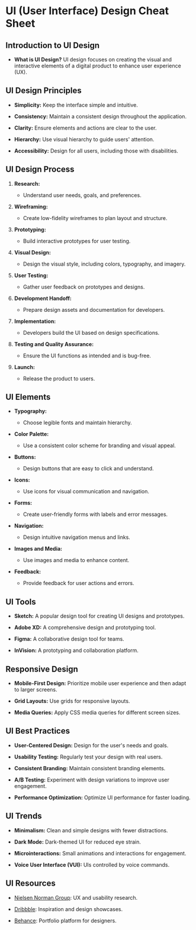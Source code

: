 # UI (User Interface) Design Cheat Sheet

## Introduction to UI Design

- **What is UI Design?** UI design focuses on creating the visual and interactive elements of a digital product to enhance user experience (UX).

## UI Design Principles

- **Simplicity:** Keep the interface simple and intuitive.

- **Consistency:** Maintain a consistent design throughout the application.

- **Clarity:** Ensure elements and actions are clear to the user.

- **Hierarchy:** Use visual hierarchy to guide users' attention.

- **Accessibility:** Design for all users, including those with disabilities.

## UI Design Process

1. **Research:**

   - Understand user needs, goals, and preferences.

2. **Wireframing:**

   - Create low-fidelity wireframes to plan layout and structure.

3. **Prototyping:**

   - Build interactive prototypes for user testing.

4. **Visual Design:**

   - Design the visual style, including colors, typography, and imagery.

5. **User Testing:**

   - Gather user feedback on prototypes and designs.

6. **Development Handoff:**

   - Prepare design assets and documentation for developers.

7. **Implementation:**

   - Developers build the UI based on design specifications.

8. **Testing and Quality Assurance:**

   - Ensure the UI functions as intended and is bug-free.

9. **Launch:**
   - Release the product to users.

## UI Elements

- **Typography:**

  - Choose legible fonts and maintain hierarchy.

- **Color Palette:**

  - Use a consistent color scheme for branding and visual appeal.

- **Buttons:**

  - Design buttons that are easy to click and understand.

- **Icons:**

  - Use icons for visual communication and navigation.

- **Forms:**

  - Create user-friendly forms with labels and error messages.

- **Navigation:**

  - Design intuitive navigation menus and links.

- **Images and Media:**

  - Use images and media to enhance content.

- **Feedback:**
  - Provide feedback for user actions and errors.

## UI Tools

- **Sketch:** A popular design tool for creating UI designs and prototypes.

- **Adobe XD:** A comprehensive design and prototyping tool.

- **Figma:** A collaborative design tool for teams.

- **InVision:** A prototyping and collaboration platform.

## Responsive Design

- **Mobile-First Design:** Prioritize mobile user experience and then adapt to larger screens.

- **Grid Layouts:** Use grids for responsive layouts.

- **Media Queries:** Apply CSS media queries for different screen sizes.

## UI Best Practices

- **User-Centered Design:** Design for the user's needs and goals.

- **Usability Testing:** Regularly test your design with real users.

- **Consistent Branding:** Maintain consistent branding elements.

- **A/B Testing:** Experiment with design variations to improve user engagement.

- **Performance Optimization:** Optimize UI performance for faster loading.

## UI Trends

- **Minimalism:** Clean and simple designs with fewer distractions.

- **Dark Mode:** Dark-themed UI for reduced eye strain.

- **Microinteractions:** Small animations and interactions for engagement.

- **Voice User Interface (VUI):** UIs controlled by voice commands.

## UI Resources

- [Nielsen Norman Group](https://www.nngroup.com/): UX and usability research.

- [Dribbble](https://dribbble.com/): Inspiration and design showcases.

- [Behance](https://www.behance.net/): Portfolio platform for designers.
